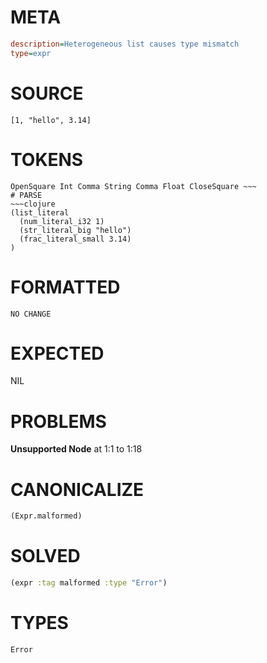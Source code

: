 # META
~~~ini
description=Heterogeneous list causes type mismatch
type=expr
~~~
# SOURCE
~~~roc
[1, "hello", 3.14]
~~~
# TOKENS
~~~text
OpenSquare Int Comma String Comma Float CloseSquare ~~~
# PARSE
~~~clojure
(list_literal
  (num_literal_i32 1)
  (str_literal_big "hello")
  (frac_literal_small 3.14)
)
~~~
# FORMATTED
~~~roc
NO CHANGE
~~~
# EXPECTED
NIL
# PROBLEMS
**Unsupported Node**
at 1:1 to 1:18

# CANONICALIZE
~~~clojure
(Expr.malformed)
~~~
# SOLVED
~~~clojure
(expr :tag malformed :type "Error")
~~~
# TYPES
~~~roc
Error
~~~
